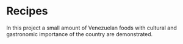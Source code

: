 # Recipes
In this project a small amount of Venezuelan foods with cultural and gastronomic importance of the country are demonstrated.
